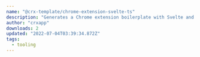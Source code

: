 ```yaml
---
name: "@crx-template/chrome-extension-svelte-ts"
description: "Generates a Chrome extension boilerplate with Svelte and Vite."
author: "crxapp"
downloads: 2
updated: "2022-07-04T03:39:34.872Z"
tags: 
  - tooling
---
```

